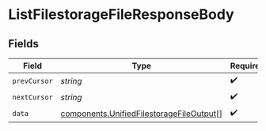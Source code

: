 # ListFilestorageFileResponseBody


## Fields

| Field                                                                                                | Type                                                                                                 | Required                                                                                             | Description                                                                                          |
| ---------------------------------------------------------------------------------------------------- | ---------------------------------------------------------------------------------------------------- | ---------------------------------------------------------------------------------------------------- | ---------------------------------------------------------------------------------------------------- |
| `prevCursor`                                                                                         | *string*                                                                                             | :heavy_check_mark:                                                                                   | N/A                                                                                                  |
| `nextCursor`                                                                                         | *string*                                                                                             | :heavy_check_mark:                                                                                   | N/A                                                                                                  |
| `data`                                                                                               | [components.UnifiedFilestorageFileOutput](../../models/components/unifiedfilestoragefileoutput.md)[] | :heavy_check_mark:                                                                                   | N/A                                                                                                  |